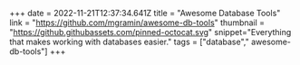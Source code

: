 +++
date = 2022-11-21T12:37:34.641Z
title = "Awesome Database Tools"
link = "https://github.com/mgramin/awesome-db-tools"
thumbnail = "https://github.githubassets.com/pinned-octocat.svg"
snippet="Everything that makes working with databases easier."
tags = ["database"," awesome-db-tools"]
+++
